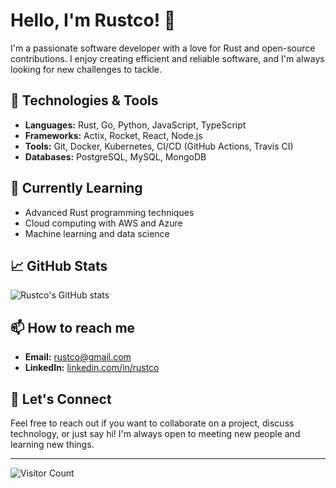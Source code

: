# Hello, I'm Rustco! 👋

I'm a passionate software developer with a love for Rust and open-source contributions. I enjoy creating efficient and reliable software, and I'm always looking for new challenges to tackle. 

## 🔧 Technologies & Tools

- **Languages:** Rust, Go, Python, JavaScript, TypeScript
- **Frameworks:** Actix, Rocket, React, Node.js
- **Tools:** Git, Docker, Kubernetes, CI/CD (GitHub Actions, Travis CI)
- **Databases:** PostgreSQL, MySQL, MongoDB

## 🌱 Currently Learning

- Advanced Rust programming techniques
- Cloud computing with AWS and Azure
- Machine learning and data science

## 📈 GitHub Stats

![Rustco's GitHub stats](https://github-readme-stats.vercel.app/api?username=rustco&show_icons=true&count_private=true&hide=prs,issues)

## 📫 How to reach me

- **Email:** [rustco@gmail.com](mailto:rustco@gmail.com)
- **LinkedIn:** [linkedin.com/in/rustco](https://www.linkedin.com/in/rustco)

## 💬 Let's Connect

Feel free to reach out if you want to collaborate on a project, discuss technology, or just say hi! I'm always open to meeting new people and learning new things.

---

![Visitor Count](https://visitor-badge.glitch.me/badge?page_id=rustco.rustco)

